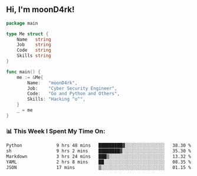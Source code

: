 <h2> Hi, I'm moonD4rk!</h2>

```go
package main

type Me struct {
	Name   string
	Job    string
	Code   string
	Skills string
}

func main() {
	me := &Me{
		Name:   "moonD4rk",
		Job:    "Cyber Security Engineer",
		Code:   "Go and Python and Others",
		Skills: "Hacking ^o^",
	}
	_ = me
}
```

<h3>📊 This Week I Spent My Time On:</h3>
<!-- <img align='right' src="https://github-readme-stats.vercel.app/api?username=moond4rk&show_icons=true&theme=radical", width="300" height="150"> -->

<!--START_SECTION:waka-->

```txt
Python             9 hrs 48 mins   █████████▓░░░░░░░░░░░░░░░   38.30 %
sh                 9 hrs 2 mins    ████████▓░░░░░░░░░░░░░░░░   35.30 %
Markdown           3 hrs 24 mins   ███▒░░░░░░░░░░░░░░░░░░░░░   13.32 %
YAML               2 hrs 8 mins    ██░░░░░░░░░░░░░░░░░░░░░░░   08.35 %
JSON               17 mins         ▒░░░░░░░░░░░░░░░░░░░░░░░░   01.15 %
```

<!--END_SECTION:waka-->

